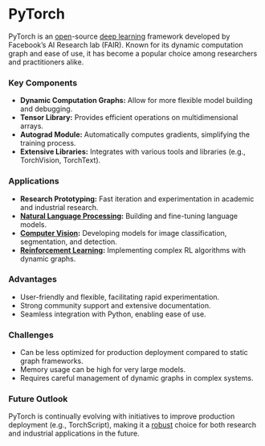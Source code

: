 # PyTorch

PyTorch is an [open](../o/open.md)-source [deep learning](../d/deep_learning.md) framework developed by Facebook’s AI Research lab (FAIR). Known for its dynamic computation graph and ease of use, it has become a popular choice among researchers and practitioners alike.

### Key Components
- **Dynamic Computation Graphs:** Allow for more flexible model building and debugging.
- **Tensor Library:** Provides efficient operations on multidimensional arrays.
- **Autograd Module:** Automatically computes gradients, simplifying the training process.
- **Extensive Libraries:** Integrates with various tools and libraries (e.g., TorchVision, TorchText).

### Applications
- **Research Prototyping:** Fast iteration and experimentation in academic and industrial research.
- **[Natural Language Processing](../n/natural_language_processing_(nlp)_in_trading.md):** Building and fine-tuning language models.
- **[Computer Vision](../c/computer_vision.md):** Developing models for image classification, segmentation, and detection.
- **[Reinforcement Learning](../r/reinforcement_learning.md):** Implementing complex RL algorithms with dynamic graphs.

### Advantages
- User-friendly and flexible, facilitating rapid experimentation.
- Strong community support and extensive documentation.
- Seamless integration with Python, enabling ease of use.

### Challenges
- Can be less optimized for production deployment compared to static graph frameworks.
- Memory usage can be high for very large models.
- Requires careful management of dynamic graphs in complex systems.

### Future Outlook
PyTorch is continually evolving with initiatives to improve production deployment (e.g., TorchScript), making it a [robust](../r/robust.md) choice for both research and industrial applications in the future.
